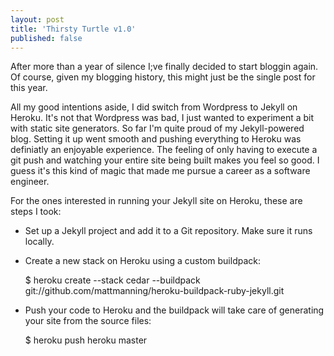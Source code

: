 ```yaml
---
layout: post
title: 'Thirsty Turtle v1.0'
published: false
---
```


After more than a year of silence I;ve finally decided to start bloggin again. Of course, given my blogging history, this might just be the single post for this year.

All my good intentions aside, I did switch from Wordpress to Jekyll on Heroku. It's not that Wordpress was bad, I just wanted to experiment a bit with static site generators. So far I'm quite proud of my Jekyll-powered blog. Setting it up went smooth and pushing everything to Heroku was definiatly an enjoyable experience. The feeling of only having to execute a git push and watching your entire site being built makes you feel so good. I guess it's this kind of magic that made me pursue a career as a software engineer.

For the ones interested in running your Jekyll site on Heroku, these are steps I took:
* Set up a Jekyll project and add it to a Git repository. Make sure it runs locally.
* Create a new stack on Heroku using a custom buildpack:

    $ heroku create --stack cedar --buildpack git://github.com/mattmanning/heroku-buildpack-ruby-jekyll.git

* Push your code to Heroku and the buildpack will take care of generating your site from the source files:

    $ heroku push heroku master
    
